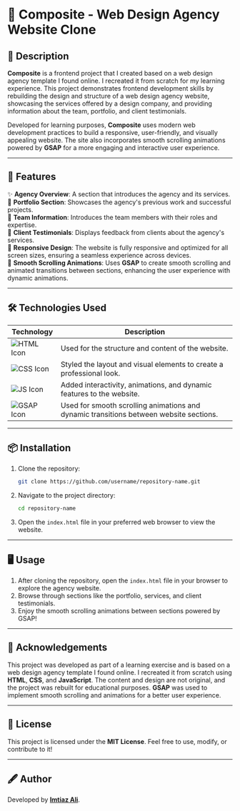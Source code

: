 # 💼 Composite - Web Design Agency Website Clone

## 📝 Description
**Composite** is a frontend project that I created based on a web design agency template I found online. I recreated it from scratch for my learning experience. This project demonstrates frontend development skills by rebuilding the design and structure of a web design agency website, showcasing the services offered by a design company, and providing information about the team, portfolio, and client testimonials.

Developed for learning purposes, **Composite** uses modern web development practices to build a responsive, user-friendly, and visually appealing website. The site also incorporates smooth scrolling animations powered by **GSAP** for a more engaging and interactive user experience.

---

## 🚀 Features
✨ **Agency Overview**: A section that introduces the agency and its services.  
🎨 **Portfolio Section**: Showcases the agency's previous work and successful projects.  
👥 **Team Information**: Introduces the team members with their roles and expertise.  
📝 **Client Testimonials**: Displays feedback from clients about the agency's services.  
📱 **Responsive Design**: The website is fully responsive and optimized for all screen sizes, ensuring a seamless experience across devices.  
🌟 **Smooth Scrolling Animations**: Uses **GSAP** to create smooth scrolling and animated transitions between sections, enhancing the user experience with dynamic animations.

---

## 🛠️ Technologies Used
| Technology    | Description                           |
|---------------|---------------------------------------|
| ![HTML Icon](https://img.shields.io/badge/HTML-orange?logo=html5&logoColor=white) | Used for the structure and content of the website. |
| ![CSS Icon](https://img.shields.io/badge/CSS-blue?logo=css3&logoColor=white)   | Styled the layout and visual elements to create a professional look. |
| ![JS Icon](https://img.shields.io/badge/JavaScript-yellow?logo=javascript&logoColor=black) | Added interactivity, animations, and dynamic features to the website. |
| ![GSAP Icon](https://img.shields.io/badge/GSAP-green?logo=greensock&logoColor=white) | Used for smooth scrolling animations and dynamic transitions between website sections.

---

## 📦 Installation
1. Clone the repository:
    ```bash
    git clone https://github.com/username/repository-name.git
    ```
2. Navigate to the project directory:
    ```bash
    cd repository-name
    ```
3. Open the `index.html` file in your preferred web browser to view the website.

---

## 🖥️ Usage
1. After cloning the repository, open the `index.html` file in your browser to explore the agency website.
2. Browse through sections like the portfolio, services, and client testimonials.
3. Enjoy the smooth scrolling animations between sections powered by GSAP!

---

## 🙌 Acknowledgements
This project was developed as part of a learning exercise and is based on a web design agency template I found online. I recreated it from scratch using **HTML**, **CSS**, and **JavaScript**. The content and design are not original, and the project was rebuilt for educational purposes. **GSAP** was used to implement smooth scrolling and animations for a better user experience.

---

## 📜 License
This project is licensed under the **MIT License**. Feel free to use, modify, or contribute to it!

---

## 🖋️ Author
Developed by **[Imtiaz Ali](https://github.com/imtiaza1)**.
